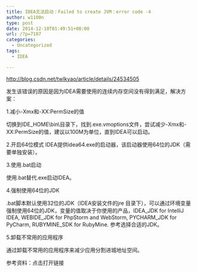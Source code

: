 ```yaml
---
title: IDEA无法启动：Failed to create JVM：error code -4
author: w1100n
type: post
date: 2014-12-10T01:49:51+00:00
url: /?p=7107
categories:
  - Uncategorized
tags:
  - IDEA

---
```

http://blog.csdn.net/twlkyao/article/details/24534505

发生该错误的原因是因为IDEA需要使用的连续内存空间没有得到满足，解决方案：

1.减小-Xmx和-XX:PermSize的值
  
切换到IDE_HOME\bin\目录下，找到<product>.exe.vmoptions文件，尝试减少-Xmx和-XX:PermSize的值，建议以100M为单位，直到IDEA可以启动。
  
2.开启64位模式
IDEA提供idea64.exe的启动器，该启动器使用64位的JDK（需要单独安装）。
  
3.使用<product>.bat启动

使用<product>.bat替代.exe启动IDEA。
  
4.强制使用64位的JDK

.bat脚本默认使用32位的JDK（IDEA安装文件的jre 目录下），可以通过环境变量强制使用64位的JDK，变量的值取决于你使用的产品，IDEA\_JDK for IntelliJ IDEA, WEBIDE\_JDK for PhpStorm and WebStorm, PYCHARM\_JDK for PyCharm, RUBYMINE\_SDK for RubyMine. 参考选择合适的JDK。
  
5.卸载不常用的应用程序

通过卸载不常用的应用程序来减少应用分割进城地址空间。
  
参考资料：点击打开链接